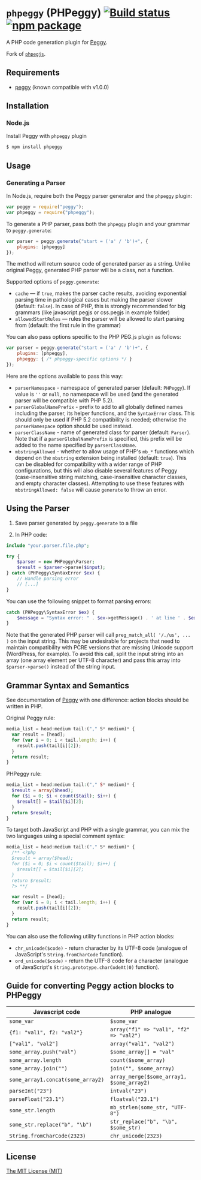 # `phpeggy` (PHPeggy) [![Build status](https://img.shields.io/travis/nylen/phpegjs/master.svg?style=flat)](https://travis-ci.org/nylen/phpegjs) [![npm package](http://img.shields.io/npm/v/phpegjs.svg?style=flat)](https://www.npmjs.org/package/phpegjs)

A PHP code generation plugin for
[Peggy](https://github.com/peggyjs/peggy).

Fork of
[`phpegjs`](https://github.com/nylen/phpegjs).

## Requirements

* [peggy](https://peggyjs.org/) (known compatible with v1.0.0)

Installation
------------

### Node.js

Install Peggy with `phpeggy` plugin

```sh
$ npm install phpeggy
```

Usage
-----

### Generating a Parser

In Node.js, require both the Peggy parser generator and the `phpeggy` plugin:

```js
var peggy = require("peggy");
var phpeggy = require("phpeggy");
```

To generate a PHP parser, pass both the `phpeggy` plugin and your grammar to
`peggy.generate`:

```js
var parser = peggy.generate("start = ('a' / 'b')+", {
    plugins: [phpeggy]
});
```

The method will return source code of generated parser as a string. Unlike
original Peggy, generated PHP parser will be a class, not a function.

Supported options of `peggy.generate`:

  * `cache` — if `true`, makes the parser cache results, avoiding exponential
    parsing time in pathological cases but making the parser slower (default:
    `false`). In case of PHP, this is strongly recommended for big grammars
    (like javascript.pegjs or css.pegjs in example folder)
  * `allowedStartRules` — rules the parser will be allowed to start parsing from
    (default: the first rule in the grammar)

You can also pass options specific to the PHP PEG.js plugin as follows:

```js
var parser = peggy.generate("start = ('a' / 'b')+", {
    plugins: [phpeggy],
    phpeggy: { /* phpeggy-specific options */ }
});
```

Here are the options available to pass this way:

  * `parserNamespace` - namespace of generated parser (default: `PHPeggy`). If
    value is `''` or `null`, no namespace will be used (and the generated
    parser will be compatible with PHP 5.2).
  * `parserGlobalNamePrefix` - prefix to add to all globally defined names
    including the parser, its helper functions, and the `SyntaxError` class.
    This should only be used if PHP 5.2 compatibility is needed; otherwise the
    `parserNamespace` option should be used instead.
  * `parserClassName` - name of generated class for parser (default: `Parser`).
    Note that if a `parserGlobalNamePrefix` is specified, this prefix will be
    added to the name specified by `parserClassName`.
  * `mbstringAllowed` - whether to allow usage of PHP's `mb_*` functions which
    depend on the `mbstring` extension being installed (default: `true`).  This
    can be disabled for compatibility with a wider range of PHP configurations,
    but this will also disable several features of Peggy (case-insensitive
    string matching, case-insensitive character classes, and empty character
    classes).  Attempting to use these features with `mbstringAllowed: false`
    will cause `generate` to throw an error.

Using the Parser
----------------

1) Save parser generated by `peggy.generate` to a file

2) In PHP code:

```php
include "your.parser.file.php";

try {
    $parser = new PHPeggy\Parser;
    $result = $parser->parse($input);
} catch (PHPeggy\SyntaxError $ex) {
    // Handle parsing error
    // [...]
}
```

You can use the following snippet to format parsing errors:

```php
catch (PHPeggy\SyntaxError $ex) {
    $message = "Syntax error: " . $ex->getMessage() . ' at line ' . $ex->grammarLine . ' column ' . $ex->grammarColumn . ' offset ' . $ex->grammarOffset;
}
```

Note that the generated PHP parser will call `preg_match_all( '/./us', ... )`
on the input string.  This may be undesirable for projects that need to
maintain compatibility with PCRE versions that are missing Unicode support
(WordPress, for example).  To avoid this call, split the input string into an
array (one array element per UTF-8 character) and pass this array into
`$parser->parse()` instead of the string input.

Grammar Syntax and Semantics
----------------------------

See documentation of [Peggy](https://github.com/peggyjs/peggy/tree/v1.0.0#grammar-syntax-and-semantics) with one difference: action blocks should be written in PHP.

Original Peggy rule:

```js
media_list = head:medium tail:("," S* medium)* {
  var result = [head];
  for (var i = 0; i < tail.length; i++) {
    result.push(tail[i][2]);
  }
  return result;
}
```

PHPeggy rule:

```php
media_list = head:medium tail:("," S* medium)* {
  $result = array($head);
  for ($i = 0; $i < count($tail); $i++) {
    $result[] = $tail[$i][2];
  }
  return $result;
}
```

To target both JavaScript and PHP with a single grammar, you can mix the two
languages using a special comment syntax:

```js
media_list = head:medium tail:("," S* medium)* {
  /** <?php
  $result = array($head);
  for ($i = 0; $i < count($tail); $i++) {
    $result[] = $tail[$i][2];
  }
  return $result;
  ?> **/

  var result = [head];
  for (var i = 0; i < tail.length; i++) {
    result.push(tail[i][2]);
  }
  return result;
}
```

You can also use the following utility functions in PHP action blocks:

- `chr_unicode($code)` - return character by its UTF-8 code (analogue of
  JavaScript's `String.fromCharCode` function).
- `ord_unicode($code)` - return the UTF-8 code for a character (analogue of
  JavaScript's `String.prototype.charCodeAt(0)` function).

Guide for converting Peggy action blocks to PHPeggy
-------------------------------------------------------

| Javascript code                   | PHP analogue                              |
| --------------------------------- | ----------------------------------------- |
| `some_var`                        | `$some_var`                               |
| `{f1: "val1", f2: "val2"}`        | `array("f1" => "val1", "f2" => "val2")`   |
| `["val1", "val2"]`                | `array("val1", "val2")`                   |
| `some_array.push("val")`          | `$some_array[] = "val"`                   |
| `some_array.length`               | `count($some_array)`                      |
| `some_array.join("")`             | `join("", $some_array)`                   |
| `some_array1.concat(some_array2)` | `array_merge($some_array1, $some_array2)` |
| `parseInt("23")`                  | `intval("23")`                            |
| `parseFloat("23.1")`              | `floatval("23.1")`                        |
| `some_str.length`                 | `mb_strlen(some_str, "UTF-8")`            |
| `some_str.replace("b", "\b")`     | `str_replace("b", "\b", $some_str)`       |
| `String.fromCharCode(2323)`       | `chr_unicode(2323)`                       |

License
-------

[The MIT License (MIT)](http://opensource.org/licenses/MIT)

